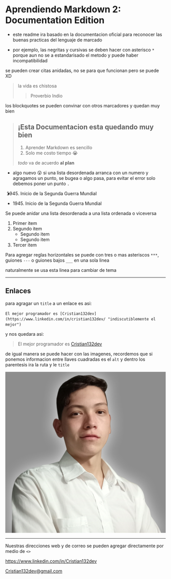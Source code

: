 # **Aprendiendo Markdown 2: Documentation Edition**

- este readme ira basado en la documentacion oficial para reconocer las buenas practicas del lenguaje de marcado

- por ejemplo, las negritas y cursivas se deben hacer con asterisco `*` porque aun no se a estandarisado el metodo y puede haber incompatibilidad

se pueden crear citas anidadas, no se para que funcionan pero se puede XD

> la vida es chistosa
>
>> Proverbio Indio

los blockquotes se pueden convinar con otros marcadores y quedan muy bien

> ## ¡Esta Documentacion esta quedando muy bien
>
> 1. Aprender Markdown es sencillo
> 2. Solo me costo tiempo :sob:
>
> *todo* va de acuerdo **al plan**

- algo nuevo :open_mouth: si una lista desordenada arranca con un numero y agragamos un punto, se bugea o algo pasa, para evitar el error solo debemos poner un punto `.`

- 1945. Inicio de la Segunda Guerra Mundial

- 1945\. Inicio de la Segunda Guerra Mundial

Se puede anidar una lista desordenada a una lista ordenada o viceversa

1. Primer item
2. Segundo item
   - Segundo item
   - Segundo item
3. Tercer item

Para agregar reglas horizontales se puede con tres o mas asteriscos `***`, guiones `---` o guiones bajos `___` en una sola linea

naturalmente se usa esta linea para cambiar de tema

***

## Enlaces

para agragar un ``title`` a un enlace es asi:

``
El mejor programador es [Cristian132dev](https://www.linkedin.com/in/cristian132dev/ "indiscutiblemente el mejor")
``

y nos quedara asi:

> El mejor programador es [Cristian132dev](https://www.linkedin.com/in/cristian132dev/ "indiscutiblemente el mejor")

de igual manera se puede hacer con las imagenes, recordemos que si ponemos informacion entre llaves cuadradas es el ``alt`` y dentro los parentesis ira la ruta y le ``title``

![Foto del Sujeto :sunglasses:](IMG_20220718_140517.jpg "Admiralo, es gratis!!!")

***

Nuestras direcciones web y de correo se pueden agregar directamente por medio de ``<>``

<https://www.linkedin.com/in/Cristian132dev>

<Cristian132dev@gmail.com>
